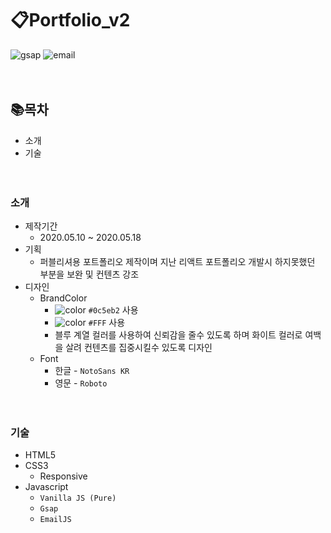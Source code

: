 # 📋Portfolio_v2
![gsap](https://img.shields.io/badge/GSAP--TweenMax-2.1.0-blue) ![email](https://img.shields.io/badge/EmailJS-linkage--gmail-green)
<br /><br /><br />
## 📚목차
- 소개
- 기술
<br /><br /><br />
### 소개
- 제작기간
  + 2020.05.10 ~ 2020.05.18
- 기획
  + 퍼블리셔용 포트폴리오 제작이며 지난 리액트 포트폴리오 개발시 하지못했던 부분을 보완 및 컨텐츠 강조
- 디자인
  + BrandColor
    * ![color](https://img.shields.io/badge/BrandColor--------------------------------%230c5eb2) ```#0c5eb2``` 사용
    * ![color](https://img.shields.io/badge/BrandColor--------------------------------%23FFF) ```#FFF``` 사용
    * 블루 계열 컬러를 사용하여 신뢰감을 줄수 있도록 하며 화이트 컬러로 여백을 살려 컨텐츠를 집중시킬수 있도록 디자인
  + Font
    * 한글 - ```NotoSans KR```
    * 영문 - ```Roboto```
<br /><br /><br />
### 기술
- HTML5
- CSS3
  + Responsive
- Javascript
  + ```Vanilla JS (Pure)```
  + ```Gsap```
  + ```EmailJS```
  <br /><br /><br />